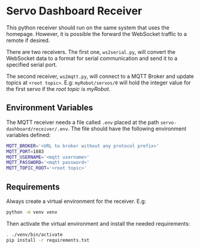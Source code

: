 # Servo Dashboard Receiver

This python receiver should run on the same system that uses the homepage.
However, it is possible the forward the WebSocket traffic to a remote if desired.

There are two receivers. The first one, `ws2serial.py`, will convert the WebSocket data to a format for serial communication
and send it to a specified serial port.

The second receiver, `ws2mqtt.py`, will connect to a MQTT Broker and update topics at `<root topic>`. E.g:
`myRobot/servos/0` will hold the integer value for the first servo if the _root topic_ is _myRobot_.

## Environment Variables

The MQTT receiver needs a file called `.env` placed at the path `servo-dashboard/receiver/.env`.
The file should have the following environment variables defined:

```sh
MQTT_BROKER='<URL to broker without any protocol prefix>'
MQTT_PORT=1883
MQTT_USERNAME='<mqtt username>'
MQTT_PASSWORD='<mqtt password>'
MQTT_TOPIC_ROOT='<root topic>'
```

## Requirements

Always create a virtual environment for the receiver. E.g:

```sh
python -m venv venv
```

Then activate the virtual environment and install the needed requirements:

```sh
. ./venv/bin/activate
pip install -r requirements.txt
```
